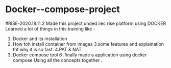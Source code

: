 # Docker--compose-project
#RISE-2020.18.11.2
Made this project unded iiec rise platform using DOCKER 
Learned a lot of things in this training like - 
1. Docker and its installation 
2. How toh install container from images
3.some features and explaination tht why it is so fast.
4.PAT & NAT 
5. Docker compose tool
6 .finally made a application using docker compose 
 Using all the concepts together . 
